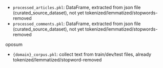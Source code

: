 - `processed_articles.pkl`: DataFrame, extracted from json file (curated_source_dataset), not yet tokenized/lemmatized/stopwords-removed
- `processed_comments.pkl`: DataFrame, extracted from json file (curated_source_dataset), not yet tokenized/lemmatized/stopwords-removed

oposum
- `{domain}_corpus.pkl`: collect text from train/dev/test files, already tokenized/lemmatized/stopword-removed